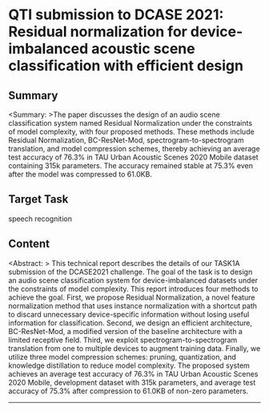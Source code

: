 # QTI submission to DCASE 2021: Residual normalization for device-imbalanced acoustic scene classification with efficient design

## Summary

<Summary: >The paper discusses the design of an audio scene classification system named Residual Normalization under the constraints of model complexity, with four proposed methods. These methods include Residual Normalization, BC-ResNet-Mod, spectrogram-to-spectrogram translation, and model compression schemes, thereby achieving an average test accuracy of 76.3% in TAU Urban Acoustic Scenes 2020 Mobile dataset containing 315k parameters. The accuracy remained stable at 75.3% even after the model was compressed to 61.0KB.


## Target Task

speech recognition

## Content

<Abstract: > This technical report describes the details of our TASK1A submission of the DCASE2021 challenge. The goal of the task is to design an audio scene classification system for device-imbalanced datasets under the constraints of model complexity. This report introduces four methods to achieve the goal. First, we propose Residual Normalization, a novel feature normalization method that uses instance normalization with a shortcut path to discard unnecessary device-specific information without losing useful information for classification. Second, we design an efficient architecture, BC-ResNet-Mod, a modified version of the baseline architecture with a limited receptive field. Third, we exploit spectrogram-to-spectrogram translation from one to multiple devices to augment training data. Finally, we utilize three model compression schemes: pruning, quantization, and knowledge distillation to reduce model complexity. The proposed system achieves an average test accuracy of 76.3% in TAU Urban Acoustic Scenes 2020 Mobile, development dataset with 315k parameters, and average test accuracy of 75.3% after compression to 61.0KB of non-zero parameters.



---

